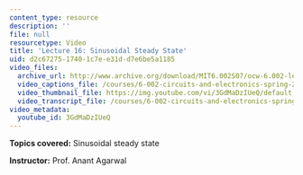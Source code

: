 ```yaml
---
content_type: resource
description: ''
file: null
resourcetype: Video
title: 'Lecture 16: Sinusoidal Steady State'
uid: d2c67275-1740-1c7e-e31d-d7e6be5a1185
video_files:
  archive_url: http://www.archive.org/download/MIT6.002S07/ocw-6.002-lec-mit-10250-04nov2003-220k.mp4
  video_captions_file: /courses/6-002-circuits-and-electronics-spring-2007/68483786508058c2b382225ba96a7ce9_3GdMaDzIUeQ.vtt
  video_thumbnail_file: https://img.youtube.com/vi/3GdMaDzIUeQ/default.jpg
  video_transcript_file: /courses/6-002-circuits-and-electronics-spring-2007/8fe5cd1153e4c0df17034b7e1d9a12e7_3GdMaDzIUeQ.pdf
video_metadata:
  youtube_id: 3GdMaDzIUeQ
---
```


**Topics covered:** Sinusoidal steady state

**Instructor:** Prof. Anant Agarwal